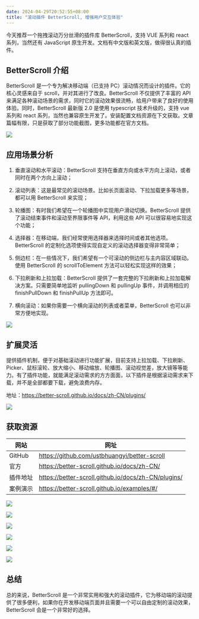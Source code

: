 ```yaml
---
date: 2024-04-29T20:52:55+08:00
title: "滚动插件 BetterScroll, 增强用户交互体验"
---
```


今天推荐一个拖拽滚动万分丝滑的插件库 BetterScroll，支持 VUE 系列和 react 系列，当然还有 JavaScript 原生开发。文档有中文版和英文版，做得很认真的插件。

## BetterScroll 介绍

BetterScroll 是一个专为解决移动端（已支持 PC）滚动情况而设计的插件。它的核心灵感来自于 scroll，并对其进行了改良。BetterScroll 不仅提供了丰富的 API 来满足各种滚动场景的需求，同时它的滚动效果很流畅，给用户带来了良好的使用体验。同时，BetterScroll 最新版 2.0 是使用 typescript 技术升级的，支持 vue 系列和 react 系列，当然也兼容原生开发了。安装配置文档资源在下文获取。文章篇幅有限，只是获取了部分功能截图，更多功能都在官方文档。

![](../assets/images/articles/18/01.png)

## 应用场景分析

1. 垂直滚动和水平滚动：BetterScroll 支持在垂直方向或水平方向上滚动，或者同时在两个方向上滚动；

2. 滚动列表：这是最常见的滚动场景。比如长页面滚动、下拉加载更多等场景，都可以用 BetterScroll 来实现；

3. 轮播图：有时我们希望在一个轮播图中实现用户滑动切换。BetterScroll 提供了滚动结束事件和滚动至界限事件等 API，利用这些 API 可以很容易地实现这个功能；

4. 选择器：在移动端，我们经常使用选择器来选择时间或者其他选项。BetterScroll 的定制化选项使得实现自定义的滚动选择器变得非常简单；

5. 侧边栏：在一些情况下，我们希望有一个可滚动的侧边栏与主内容区域联动。使用 BetterScroll 的 scrollToElement 方法可以轻松实现这样的效果；

6. 下拉刷新和上拉加载：BetterScroll 提供了一套完整的下拉刷新和上拉加载解决方案。只需要简单地监听 pullingDown 和 pullingUp 事件，并调用相应的 finishPullDown 和 finishPullUp 方法即可。

7. 横向滚动：如果你需要一个横向滚动的列表或者菜单，BetterScroll 也可以非常方便地实现。

![](../assets/images/articles/18/01.gif)

## 扩展灵活

提供插件机制，便于对基础滚动进行功能扩展，目前支持上拉加载、下拉刷新、Picker、鼠标滚轮、放大缩小、移动缩放、轮播图、滚动视觉差，放大镜等等能力。有了插件功能，就能满足滚动需求的方方面面，以下插件是根据滚动需求来下载，并不是全部都要下载，避免浪费内存。

地址：https://better-scroll.github.io/docs/zh-CN/plugins/

![](../assets/images/articles/18/02.png)

## 获取资源

| 网站     | 网址                                                |
| -------- | --------------------------------------------------- |
| GitHub   | https://github.com/ustbhuangyi/better-scroll        |
| 官方     | https://better-scroll.github.io/docs/zh-CN/         |
| 插件地址 | https://better-scroll.github.io/docs/zh-CN/plugins/ |
| 案例演示 | https://better-scroll.github.io/examples/#/         |

![](../assets/images/articles/18/02.gif)

![](../assets/images/articles/18/03.gif)

![](../assets/images/articles/18/04.gif)

![](../assets/images/articles/18/05.gif)

![](../assets/images/articles/18/06.gif)

![](../assets/images/articles/18/07.gif)

## 总结

总的来说，BetterScroll 是一个非常实用和强大的滚动插件，它为移动端的滚动提供了很多便利，如果你在开发移动端页面并且需要一个可以自由定制的滚动效果，BetterScroll 会是一个非常好的选择。
